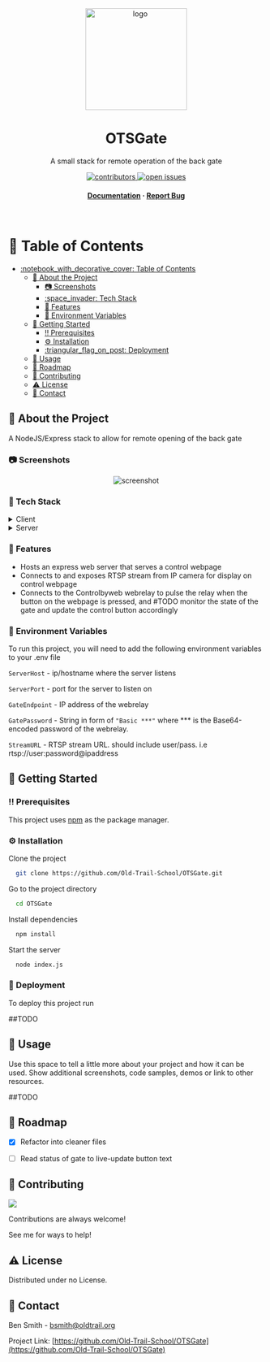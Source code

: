 <div align="center">

  <img src="public/favicon.ico" alt="logo" width="200" height="auto" />
  <h1>OTSGate</h1>
  
  <p>
    A small stack for remote operation of the back gate
    <!-- Also the culmination of much toil -->
  </p>
   
<p>
    <a href="https://github.com/Old-Trail-School/OTSGate/graphs/contributors">
        <img src="https://img.shields.io/github/contributors/Old-Trail-School/OTSGate" alt="contributors" />
    </a>
    <a href="https://github.com/Old-Trail-School/OTSGate/issues">
        <img src="https://img.shields.io/github/issues/Old-Trail-School/OTSGate" alt="open issues" />
    </a>
  </a>
</p>
<h4>
    <a href="https://github.com/Old-Trail-School/OTSGate/wiki">Documentation</a>
  <span> · </span>
    <a href="https://github.com/Old-Trail-School/OTSGate/issues">Report Bug</a>

</div>

<br />

<!-- Table of Contents -->
# :notebook_with_decorative_cover: Table of Contents

- [:notebook\_with\_decorative\_cover: Table of Contents](#notebook_with_decorative_cover-table-of-contents)
  - [:star2: About the Project](#star2-about-the-project)
    - [:camera: Screenshots](#camera-screenshots)
    - [:space\_invader: Tech Stack](#space_invader-tech-stack)
    - [:dart: Features](#dart-features)
    - [:key: Environment Variables](#key-environment-variables)
  - [:toolbox: Getting Started](#toolbox-getting-started)
    - [:bangbang: Prerequisites](#bangbang-prerequisites)
    - [:gear: Installation](#gear-installation)
    - [:triangular\_flag\_on\_post: Deployment](#triangular_flag_on_post-deployment)
  - [:eyes: Usage](#eyes-usage)
  - [:compass: Roadmap](#compass-roadmap)
  - [:wave: Contributing](#wave-contributing)
  - [:warning: License](#warning-license)
  - [:handshake: Contact](#handshake-contact)

  

<!-- About the Project -->
## :star2: About the Project
A NodeJS/Express stack to allow for remote opening of the back gate

<!-- Screenshots -->
### :camera: Screenshots

<div align="center"> 
  <img src="https://placehold.co/600x400?text=Your+Screenshot+here" alt="screenshot" />
</div>


<!-- TechStack -->
### :space_invader: Tech Stack

<details>
  <summary>Client</summary>
  <ul>
    <li><a href="https://www.w3.org/html/">HTML</a></li>
    <li><a href="https://developer.mozilla.org/en-US/docs/Web/JavaScript">Javascript</a></li>
  </ul>
</details>

<details>
  <summary>Server</summary>
  <ul>
    <li><a href="https://developer.mozilla.org/en-US/docs/Web/JavaScript">Javascript</a></li>
    <li><a href="https://nodejs.org">Node.js</a></li>
    <li><a href="https://expressjs.com/">Express.js</a></li>  
  </ul>
</details>

<!-- Features -->
### :dart: Features

- Hosts an express web server that serves a control webpage
- Connects to and exposes RTSP stream from IP camera for display on control webpage
- Connects to the Controlbyweb webrelay to pulse the relay when the button on the webpage is pressed, and #TODO monitor the state of the gate and update the control button accordingly


<!-- Env Variables -->
### :key: Environment Variables

To run this project, you will need to add the following environment variables to your .env file

`ServerHost` - ip/hostname where the server listens

`ServerPort` - port for the server to listen on

`GateEndpoint` - IP address of the webrelay

`GatePassword` - String in form of `"Basic ***"` where *** is the Base64-encoded password of the webrelay.

`StreamURL` - RTSP stream URL. should include user/pass. i.e rtsp://user:password@ipaddress


<!-- Getting Started -->
## 	:toolbox: Getting Started

<!-- Prerequisites -->
### :bangbang: Prerequisites

This project uses <a href="https://docs.npmjs.com/downloading-and-installing-node-js-and-npm">npm</a> as the package manager.


<!-- Installation -->
### :gear: Installation
Clone the project

```bash
  git clone https://github.com/Old-Trail-School/OTSGate.git
```

Go to the project directory

```bash
  cd OTSGate
```

Install dependencies

```bash
  npm install
```

Start the server

```bash
  node index.js
```


<!-- Deployment -->
### :triangular_flag_on_post: Deployment

To deploy this project run

##TODO


<!-- Usage -->
## :eyes: Usage

Use this space to tell a little more about your project and how it can be used. Show additional screenshots, code samples, demos or link to other resources.


##TODO

<!-- Roadmap -->
## :compass: Roadmap

* [x] Refactor into cleaner files
* [ ] Read status of gate to live-update button text


<!-- Contributing -->
## :wave: Contributing

<a href="https://github.com/Old-Trail-School/OTSGate/graphs/contributors">
  <img src="https://contrib.rocks/image?repo=Old-Trail-School/OTSGate" />
</a>


Contributions are always welcome!

See me for ways to help!



<!-- License -->
## :warning: License

Distributed under no License.


<!-- Contact -->
## :handshake: Contact

Ben Smith - bsmith@oldtrail.org

Project Link: [https://github.com/Old-Trail-School/OTSGate](https://github.com/Old-Trail-School/OTSGate)